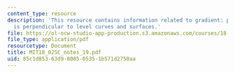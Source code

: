 ```yaml
---
content_type: resource
description: 'This resource contains information related to gradient: proof that it
  is perpendicular to level curves and surfaces.'
file: https://ol-ocw-studio-app-production.s3.amazonaws.com/courses/18-02sc-multivariable-calculus-fall-2010/85c1d85363d9808505351b571d2750aa_MIT18_02SC_notes_19.pdf
file_type: application/pdf
resourcetype: Document
title: MIT18_02SC_notes_19.pdf
uid: 85c1d853-63d9-8085-0535-1b571d2750aa
---
```

